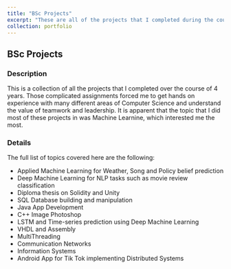 ```yaml
---
title: "BSc Projects"
excerpt: "These are all of the projects that I completed during the course of my undergraduate studies. They cover a wide range of topics from app designing to deep Machine Learning and game design: **Deep Machine Learning, Natural Language Processing, SQL, C++, Java, Solidity, Unity, MIPS, VHDL, Android Studio**<br/><img src='/images/diploma.jpg' width='700'>"
collection: portfolio
---
```


## BSc Projects

### Description
This is a collection of all the projects that I completed over the course of 4 years. Those complicated assignments forced me to get hands on experience with many different areas of Computer Science and understand the value of teamwork and leadership. It is apparent that the topic that I did most of these projects in was Machine Learnine, which interested me the most. 


### Details

The full list of topics covered here are the following:

- Applied Machine Learning for Weather, Song and Policy belief prediction
- Deep Machine Learning for NLP tasks such as movie review classification
- Diploma thesis on Solidity and Unity
- SQL Database building and manipulation
- Java App Development
- C++ Image Photoshop
- LSTM and Time-series prediction using Deep Machine Learning
- VHDL and Assembly
- MultiThreading
- Communication Networks
- Information Systems
- Android App for Tik Tok implementing Distributed Systems